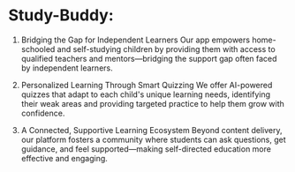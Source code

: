 # Study-Buddy: 
1. Bridging the Gap for Independent Learners
Our app empowers home-schooled and self-studying children by providing them with access to qualified teachers and mentors—bridging the support gap often faced by independent learners.

2. Personalized Learning Through Smart Quizzing
We offer AI-powered quizzes that adapt to each child's unique learning needs, identifying their weak areas and providing targeted practice to help them grow with confidence.

3. A Connected, Supportive Learning Ecosystem
Beyond content delivery, our platform fosters a community where students can ask questions, get guidance, and feel supported—making self-directed education more effective and engaging.
